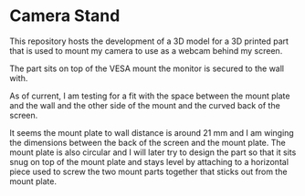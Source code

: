 # Camera Stand

This repository hosts the development of a 3D model for a 3D printed part that
is used to mount my camera to use as a webcam behind my screen.

The part sits on top of the VESA mount the monitor is secured to the wall with.

As of current, I am testing for a fit with the space between the mount plate and
the wall and the other side of the mount and the curved back of the screen.

It seems the mount plate to wall distance is around 21 mm and I am winging the
dimensions between the back of the screen and the mount plate. The mount plate
is also circular and I will later try to design the part so that it sits snug on
top of the mount plate and stays level by attaching to a horizontal piece used
to screw the two mount parts together that sticks out from the mount plate.
